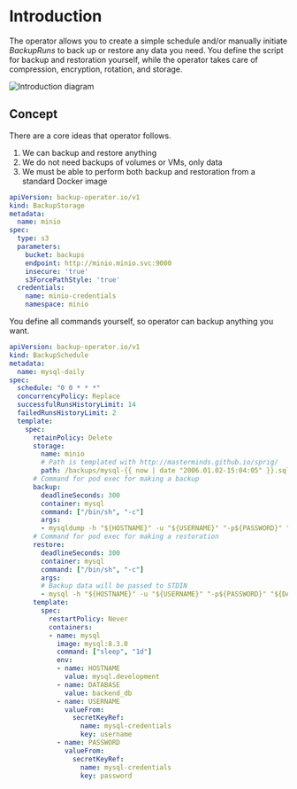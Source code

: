 # Introduction

The operator allows you to create a simple schedule and/or manually initiate *BackupRuns* to back up or restore any data you need. You define the script for backup and restoration yourself, while the operator takes care of compression, encryption, rotation, and storage.

![Introduction diagram](../assets/diagrams/introduction.png)

## Concept

There are a core ideas that operator follows.

1. We can backup and restore anything
2. We do not need backups of volumes or VMs, only data
3. We must be able to perform both backup and restoration from a standard Docker image

```yaml
apiVersion: backup-operator.io/v1
kind: BackupStorage
metadata:
  name: minio
spec:
  type: s3
  parameters:
    bucket: backups
    endpoint: http://minio.minio.svc:9000
    insecure: 'true'
    s3ForcePathStyle: 'true'
  credentials:
    name: minio-credentials
    namespace: minio
```

You define all commands yourself, so operator can backup anything you want.

```yaml
apiVersion: backup-operator.io/v1
kind: BackupSchedule
metadata:
  name: mysql-daily
spec:
  schedule: "0 0 * * *"
  concurrencyPolicy: Replace
  successfulRunsHistoryLimit: 14
  failedRunsHistoryLimit: 2
  template:
    spec:
      retainPolicy: Delete
      storage:
        name: minio
        # Path is templated with http://masterminds.github.io/sprig/
        path: /backups/mysql-{{ now | date "2006.01.02-15:04:05" }}.sql
      # Command for pod exec for making a backup
      backup:
        deadlineSeconds: 300
        container: mysql
        command: ["/bin/sh", "-c"]
        args:
        - mysqldump -h "${HOSTNAME}" -u "${USERNAME}" "-p${PASSWORD}" "${DATABASE}"
      # Command for pod exec for making a restoration
      restore:
        deadlineSeconds: 300
        container: mysql
        command: ["/bin/sh", "-c"]
        args:
        # Backup data will be passed to STDIN
        - mysql -h "${HOSTNAME}" -u "${USERNAME}" "-p${PASSWORD}" "${DATABASE}"
      template:
        spec:
          restartPolicy: Never
          containers:
          - name: mysql
            image: mysql:8.3.0
            command: ["sleep", "1d"]
            env:
            - name: HOSTNAME
              value: mysql.development
            - name: DATABASE
              value: backend_db
            - name: USERNAME
              valueFrom:
                secretKeyRef:
                  name: mysql-credentials
                  key: username
            - name: PASSWORD
              valueFrom:
                secretKeyRef:
                  name: mysql-credentials
                  key: password
```
